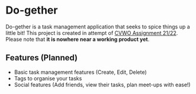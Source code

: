 # Do-gether

Do-gether is a task management application that seeks to spice things up a little bit! This project is created in attempt of [CVWO Assignment 21/22](https://github.com/CVWO/setup-guide/blob/main/cvwo_assignment.pdf). Please note that **it is nowhere near a working product yet**.

## Features (Planned)

- Basic task management features (Create, Edit, Delete)
- Tags to organise your tasks
- Social features (Add friends, view their tasks, plan meet-ups with ease!)
